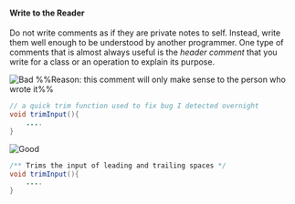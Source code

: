 <link rel="stylesheet" href="{{baseUrl}}/css/textbook.css">

<div class="website-content">

<div id="title">

#### Write to the Reader

</div>

<div id="body">

Do not write comments as if they are private notes to self. Instead, write them well enough to be understood by another programmer. One type of comments that is almost always useful is the _header comment_ that you write for a class or an operation to explain its purpose.

![][Bad] %%Reason: this comment will only make sense to the person who wrote it%%
```java
// a quick trim function used to fix bug I detected overnight
void trimInput(){
    ....
}
```

![][Good]
```java
/** Trims the input of leading and trailing spaces */
void trimInput(){
    ....
}
```

[Bad]: {{baseUrl}}/images/Bad.png "Bad"
[Good]: {{baseUrl}}/images/Good.png "Good"

</div>

</div>
